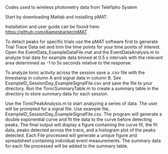 Codes used to wireless photometry data from Telefipho System

Start by downloading Matlab and installing pMAT.

Installation and user guide can be found here: https://github.com/djamesbarker/pMAT 

To detect peaks for specific trials use the pMAT software first to generate Trial Trace Data set and trim the time points for your time points of interest. Open the EventData_ExampleDataFile.mat and the EventDataAnalysis.m to analyze trial data for example data binned at 0.5 s intervals with the relevant area determined as -1 to 5s seconds relative to the response.



To analyze tonic activity across the session save a .csv file with the timestamp in column A and signal data in column B. See ExampleID_SessionDay_ExampleSignalFile.csv and save the file to your directory. Run the TonicSummaryTable.m to create a summary table in the directory to store summary data for each session. 


Use the TonicPeakAnalysis.m to start analyzing a series of data. The user will be prompted for a signal file. Use example file, ExampleID_SessionDay_ExampleSignalFile.csv. The program will generate a double exponential curve and fit the data to the curve before detecting peaks. The final output will display a figure containing the curve fit, the fit data, peaks detected across the trace, and a histogram plot of the peaks detected. Each File processed will generate a unique figure and spreadsheet containing individual event measurements. The summary data for each file processed will be added to the summary table. 
